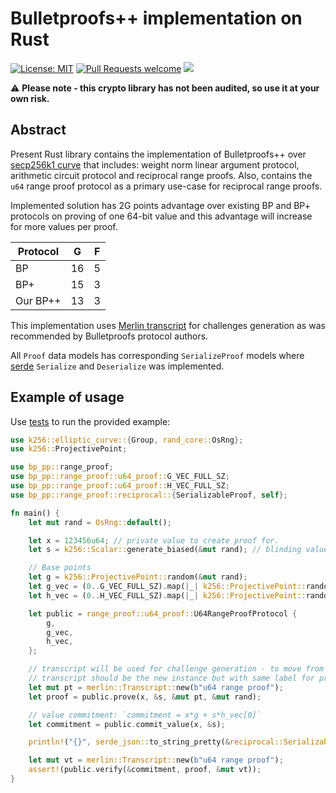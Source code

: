 # Bulletproofs++ implementation on Rust

[![License: MIT](https://img.shields.io/badge/License-MIT-yellow.svg)](https://opensource.org/licenses/MIT)
[![Pull Requests welcome](https://img.shields.io/badge/PRs-welcome-ff69b4.svg?style=flat-square)](https://github.com/distributed-lab/bp-pp/issues)
<a href="https://github.com/distributed-lab/bp-pp">
<img src="https://img.shields.io/github/stars/distributed-lab/bp-pp?style=social"/>
</a>

⚠️ __Please note - this crypto library has not been audited, so use it at your own risk.__

## Abstract

Present Rust library contains the implementation of Bulletproofs++
over [secp256k1 curve](https://docs.rs/k256/latest/k256/) that includes: weight norm linear argument protocol,
arithmetic circuit protocol and reciprocal range proofs. Also, contains the `u64` range proof protocol as a primary
use-case for reciprocal range proofs.

Implemented solution has 2G points advantage over existing BP and BP+ protocols on proving of one 64-bit value and this
advantage will increase for more values per proof.

| Protocol | G  | F |
|----------|----|---|
| BP       | 16 | 5 |
| BP+      | 15 | 3 |
| Our BP++ | 13 | 3 |

This implementation uses [Merlin transcript](https://doc.dalek.rs/merlin/index.html) for challenges generation as was
recommended by Bulletproofs protocol authors.

All `Proof` data models has corresponding `SerializeProof` models where [serde](https://serde.rs/) `Serialize`
and `Deserialize` was implemented.

## Example of usage

Use [tests](./src/tests.rs) to run the provided example:

```rust
use k256::elliptic_curve::{Group, rand_core::OsRng};
use k256::ProjectivePoint;

use bp_pp::range_proof;
use bp_pp::range_proof::u64_proof::G_VEC_FULL_SZ;
use bp_pp::range_proof::u64_proof::H_VEC_FULL_SZ;
use bp_pp::range_proof::reciprocal::{SerializableProof, self};

fn main() {
    let mut rand = OsRng::default();

    let x = 123456u64; // private value to create proof for.
    let s = k256::Scalar::generate_biased(&mut rand); // blinding value

    // Base points
    let g = k256::ProjectivePoint::random(&mut rand);
    let g_vec = (0..G_VEC_FULL_SZ).map(|_| k256::ProjectivePoint::random(&mut rand)).collect::<Vec<ProjectivePoint>>();
    let h_vec = (0..H_VEC_FULL_SZ).map(|_| k256::ProjectivePoint::random(&mut rand)).collect::<Vec<ProjectivePoint>>();

    let public = range_proof::u64_proof::U64RangeProofProtocol {
        g,
        g_vec,
        h_vec,
    };

    // transcript will be used for challenge generation - to move from interactive to non-interactive protocol.
    // transcript should be the new instance but with same label for prover and verifier. 
    let mut pt = merlin::Transcript::new(b"u64 range proof");
    let proof = public.prove(x, &s, &mut pt, &mut rand);

    // value commitment: `commitment = x*g + s*h_vec[0]`
    let commitment = public.commit_value(x, &s);

    println!("{}", serde_json::to_string_pretty(&reciprocal::SerializableProof::from(&proof)).unwrap());

    let mut vt = merlin::Transcript::new(b"u64 range proof");
    assert!(public.verify(&commitment, proof, &mut vt));
}
```
